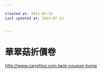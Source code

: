 ```yaml
---

Created at: 2013-07-22
Last updated at: 2013-07-23


---
```


# 華翠菇折價卷


<http://www.carrefour.com.tw/e-coupon-home>

